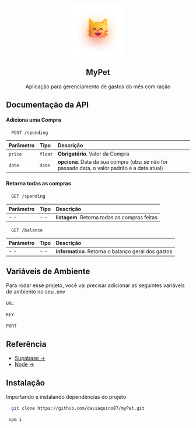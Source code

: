 

<div align="center">
<img src='./cache/img/image.jpg' style='align:center'>
<br>

## MyPet

Aplicação para gerenciamento de gastos do mês com ração
</div>



## Documentação da API

#### Adiciona uma Compra

```http
  POST /spending
```

| Parâmetro   | Tipo       | Descrição                           |
| :---------- | :--------- | :---------------------------------- |
| `price` | `float` | **Obrigatório**. Valor da Compra |
| `date` | `date` | **opciona**. Data da sua compra (obs: se não for passado data, o valor padrão é a data atual) |

#### Retorna todas as compras

```http
  GET /spending
```

| Parâmetro   | Tipo       | Descrição                                   |
| :---------- | :--------- | :------------------------------------------ |
| - -     | - - | **listagem**. Retorna todas as compras feitas |


```http
  GET /balance
```

| Parâmetro   | Tipo       | Descrição                                   |
| :---------- | :--------- | :------------------------------------------ |
| - -     | - - | **informatico**. Retorna o balanço geral dos gastos |




## Variáveis de Ambiente

Para rodar esse projeto, você vai precisar adicionar as seguintes variáveis de ambiente no seu .env

`URL`

`KEY`

`PORT`


## Referência

 - [Supabase -> ](https://supabase.com/docs)
 - [Node ->](https://docs.airplane.dev/?gclid=CjwKCAjwo_KXBhAaEiwA2RZ8hJmXoWmob1OH96oqMIgvjqHXFqZOur-vKIBaoElzdHtpRSgEi7E8ChoC2ckQAvD_BwE)

## Instalação

Importando e instalando dependências do projeto

```bash
  git clone https://github.com/daviaquino87/myPet.git
```

```bash
 npm i 
```
    